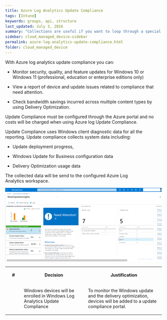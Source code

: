 ```yaml
---
title: Azure Log Analytics Update Compliance
tags: [Intune]
keywords: groups, api, structure
last_updated: July 3, 2016
summary: "Collections are useful if you want to loop through a special folder of pages that you make available in a content API. You could also use collections if you have a set of articles that you want to treat differently from the other content, with a different layout or format."
sidebar: cloud_managed_device-sidebar
permalink: azure-log-analytics-update-compliance.html
folder: cloud_managed_device
---
```



With Azure log analytics update compliance you can:

*   Monitor security, quality, and feature updates for Windows 10 or Windows 11 (professional, education or enterprise editions only)
    
*   View a report of device and update issues related to compliance that need attention.
    
*   Check bandwidth savings incurred across multiple content types by using Delivery Optimization.
    

Update Compliance must be configured through the Azure portal and no costs will be charged when using Azure log Update Compliance.

Update Compliance uses Windows client diagnostic data for all the reporting. Update compliance collects system data including:

*   Update deployment progress,
    
*   Windows Update for Business configuration data
    
*   Delivery Optimization usage data
    

The collected data will be send to the configured Azure Log Analytics workspace.

![](attachments/2014380248/2015789061.png)

<table data-layout="default" data-local-id="42a408eb-d7ea-4a09-96ce-d6c63dc82c95" class="confluenceTable"><colgroup><col style="width: 80.0px;"><col style="width: 307.0px;"><col style="width: 372.0px;"></colgroup><tbody><tr><th class="confluenceTh"><p><strong>#</strong></p></th><th class="confluenceTh"><p><strong>Decision</strong></p></th><th class="confluenceTh"><p><strong>Justification</strong></p></th></tr><tr><td class="confluenceTd"><p></p></td><td class="confluenceTd"><p>Windows devices will be enrolled in Windows Log Analytics Update Compliance</p></td><td class="confluenceTd"><p>To monitor the Windows update and the delivery optimization, devices will be added to a update compliance portal.</p></td></tr></tbody></table>